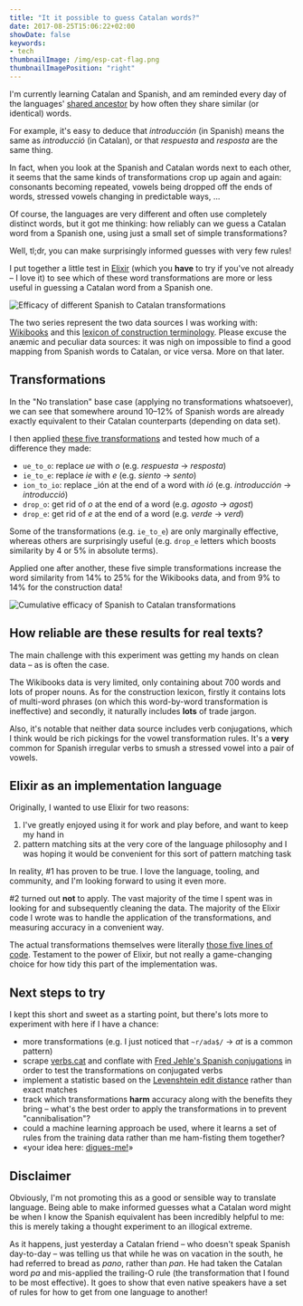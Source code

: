 ```yaml
---
title: "It it possible to guess Catalan words?"
date: 2017-08-25T15:06:22+02:00
showDate: false
keywords:
- tech
thumbnailImage: /img/esp-cat-flag.png
thumbnailImagePosition: "right"
---
```


I'm currently learning Catalan and Spanish, and am reminded every day of the languages' [shared ancestor](https://en.wikipedia.org/wiki/Romance_languages) by how often they share similar (or identical) words.

For example, it's easy to deduce that _introducción_ (in Spanish) means the same as _introducció_ (in Catalan), or that _respuesta_ and _resposta_ are the same thing.

In fact, when you look at the Spanish and Catalan words next to each other, it seems that the same kinds of transformations crop up again and again: consonants becoming repeated, vowels being dropped off the ends of words, stressed vowels changing in predictable ways, …

Of course, the languages are very different and often use completely distinct words, but it got me thinking: how reliably can we guess a Catalan word from a Spanish one, using just a small set of simple transformations?

<!--more-->

Well, tl;dr, you can make surprisingly informed guesses with very few rules!

I put together a little test in [Elixir](https://elixir-lang.org/) (which you **have** to try if you've not already – I love it) to see which of these word transformations are more or less useful in guessing a Catalan word from a Spanish one.

![Efficacy of different Spanish to Catalan transformations](/img/esp-cat-chart-individual.png)

The two series represent the two data sources I was working with: [Wikibooks](https://es.wikibooks.org/wiki/Catal%C3%A1n/Diccionario_castellano-catal%C3%A1n) and this [lexicon of construction terminology](http://cit.iec.cat/LMC/default.asp?opcio=0). Please excuse the an&#230;mic and peculiar data sources: it was nigh on impossible to find a good mapping from Spanish words to Catalan, or vice versa. More on that later.

## Transformations
In the "No translation" base case (applying no transformations whatsoever), we can see that somewhere around 10–12% of Spanish words are already exactly equivalent to their Catalan counterparts (depending on data set).

I then applied [these five transformations](https://github.com/goodgravy/translate/blob/c5ea1dc90a709cd5dbfa77d1f39a03c818ee536f/lib/translate/transformers.ex#L5-L9) and tested how much of a difference they made:

* `ue_to_o`: replace _ue_ with _o_ (e.g. _respuesta_ &#8594; _resposta_)
* `ie_to_e`: replace _ie_ with _e_ (e.g. _siento_ &#8594; _sento_)
* `ion_to_io`: replace _ión at the end of a word with _ió_ (e.g. _introducción_ &#8594; _introducció_)
* `drop_o`: get rid of _o_ at the end of a word (e.g. _agosto_ &#8594; _agost_)
* `drop_e`: get rid of _e_ at the end of a word (e.g. _verde_ &#8594; _verd_)

Some of the transformations (e.g. `ie_to_e`) are only marginally effective, whereas others are surprisingly useful (e.g. `drop_e` letters which boosts similarity by 4 or 5% in absolute terms).

Applied one after another, these five simple transformations increase the word similarity from 14% to 25% for the Wikibooks data, and from 9% to 14% for the construction data!

![Cumulative efficacy of Spanish to Catalan transformations](/img/esp-cat-chart-cumulative.png)

## How reliable are these results for real texts?
The main challenge with this experiment was getting my hands on clean data – as is often the case.

The Wikibooks data is very limited, only containing about 700 words and lots of proper nouns. As for the construction lexicon, firstly it contains lots of multi-word phrases (on which this word-by-word transformation is ineffective) and secondly, it naturally includes **lots** of trade jargon.

Also, it's notable that neither data source includes verb conjugations, which I think would be rich pickings for the vowel transformation rules. It's a **very** common for Spanish irregular verbs to smush a stressed vowel into a pair of vowels.

## Elixir as an implementation language
Originally, I wanted to use Elixir for two reasons:

1. I've greatly enjoyed using it for work and play before, and want to keep my hand in
1. pattern matching sits at the very core of the language philosophy and I was hoping it would be convenient for this sort of pattern matching task

In reality, #1 has proven to be true. I love the language, tooling, and community, and I'm looking forward to using it even more.

 #2 turned out **not** to apply. The vast majority of the time I spent was in looking for and subsequently cleaning the data. The majority of the Elixir code I wrote was to handle the application of the transformations, and measuring accuracy in a convenient way.

The actual transformations themselves were literally [those five lines of code](https://github.com/goodgravy/translate/blob/c5ea1dc90a709cd5dbfa77d1f39a03c818ee536f/lib/translate/transformers.ex#L5-L9). Testament to the power of Elixir, but not really a game-changing choice for how tidy this part of the implementation was.

## Next steps to try
I kept this short and sweet as a starting point, but there's lots more to experiment with here if I have a chance:

* more transformations (e.g. I just noticed that `~r/ada$/` &#8594; _at_ is a common pattern)
* scrape [verbs.cat](http://www.verbs.cat/en/) and conflate with [Fred Jehle's Spanish conjugations](http://users.ipfw.edu/jehle/VERBLIST.HTM) in order to test the transformations on conjugated verbs
* implement a statistic based on the [Levenshtein edit distance](https://en.wikipedia.org/wiki/Levenshtein_distance) rather than exact matches
* track which transformations **harm** accuracy along with the benefits they bring – what's the best order to apply the transformations in to prevent "cannibalisation"?
* could a machine learning approach be used, where it learns a set of rules from the training data rather than me ham-fisting them together?
* &laquo;your idea here: [digues-me!](https://twitter.com/goodgravy)&raquo;

## Disclaimer
Obviously, I'm not promoting this as a good or sensible way to translate language. Being able to make informed guesses what a Catalan word might be when I know the Spanish equivalent has been incredibly helpful to me: this is merely taking a thought experiment to an illogical extreme.

As it happens, just yesterday a Catalan friend – who doesn't speak Spanish day-to-day – was telling us that while he was on vacation in the south, he had referred to bread as _pano_, rather than _pan_. He had taken the Catalan word _pa_ and mis-applied the trailing-O rule (the transformation that I found to be most effective). It goes to show that even native speakers have a set of rules for how to get from one language to another!
